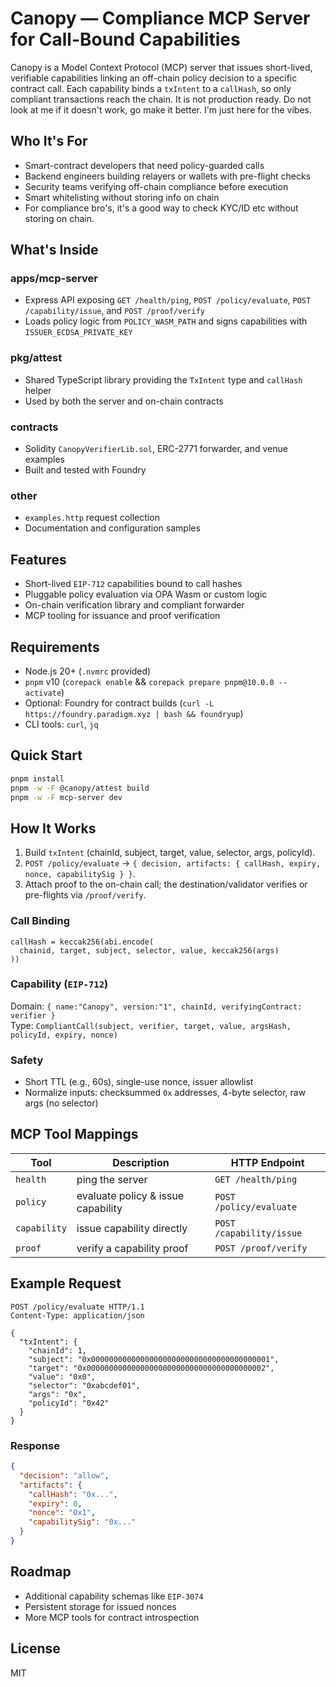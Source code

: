 # Canopy — Compliance MCP Server for Call-Bound Capabilities

Canopy is a Model Context Protocol (MCP) server that issues short-lived, verifiable capabilities linking an off-chain policy decision to a specific contract call. Each capability binds a `txIntent` to a `callHash`, so only compliant transactions reach the chain. It is not production ready.  Do not look at me if it doesn't work, go make it better. I'm just here for the vibes. 

## Who It's For
- Smart-contract developers that need policy-guarded calls
- Backend engineers building relayers or wallets with pre-flight checks
- Security teams verifying off-chain compliance before execution
- Smart whitelisting without storing info on chain
- For compliance bro's, it's a good way to check KYC/ID etc without storing on chain.

## What's Inside
### apps/mcp-server
- Express API exposing `GET /health/ping`, `POST /policy/evaluate`, `POST /capability/issue`, and `POST /proof/verify`
- Loads policy logic from `POLICY_WASM_PATH` and signs capabilities with `ISSUER_ECDSA_PRIVATE_KEY`

### pkg/attest
- Shared TypeScript library providing the `TxIntent` type and `callHash` helper
- Used by both the server and on-chain contracts

### contracts
- Solidity `CanopyVerifierLib.sol`, ERC-2771 forwarder, and venue examples
- Built and tested with Foundry

### other
- `examples.http` request collection
- Documentation and configuration samples

## Features
- Short-lived `EIP-712` capabilities bound to call hashes
- Pluggable policy evaluation via OPA Wasm or custom logic
- On-chain verification library and compliant forwarder
- MCP tooling for issuance and proof verification

## Requirements
- Node.js 20+ (`.nvmrc` provided)
- `pnpm` v10 (`corepack enable` && `corepack prepare pnpm@10.0.0 --activate`)
- Optional: Foundry for contract builds (`curl -L https://foundry.paradigm.xyz | bash && foundryup`)
- CLI tools: `curl`, `jq`

## Quick Start
```bash
pnpm install
pnpm -w -F @canopy/attest build
pnpm -w -F mcp-server dev
```

## How It Works
1. Build `txIntent` (chainId, subject, target, value, selector, args, policyId).
2. `POST /policy/evaluate` → `{ decision, artifacts: { callHash, expiry, nonce, capabilitySig } }`.
3. Attach proof to the on-chain call; the destination/validator verifies or pre-flights via `/proof/verify`.

### Call Binding
```solidity
callHash = keccak256(abi.encode(
  chainid, target, subject, selector, value, keccak256(args)
))
```

### Capability (`EIP-712`)
Domain: `{ name:"Canopy", version:"1", chainId, verifyingContract: verifier }`  
Type: `CompliantCall(subject, verifier, target, value, argsHash, policyId, expiry, nonce)`

### Safety
- Short TTL (e.g., 60s), single-use nonce, issuer allowlist
- Normalize inputs: checksummed `0x` addresses, 4-byte selector, raw args (no selector)

## MCP Tool Mappings
| Tool | Description | HTTP Endpoint |
|------|-------------|---------------|
| `health` | ping the server | `GET /health/ping` |
| `policy` | evaluate policy & issue capability | `POST /policy/evaluate` |
| `capability` | issue capability directly | `POST /capability/issue` |
| `proof` | verify a capability proof | `POST /proof/verify` |

## Example Request
```http
POST /policy/evaluate HTTP/1.1
Content-Type: application/json

{
  "txIntent": {
    "chainId": 1,
    "subject": "0x0000000000000000000000000000000000000001",
    "target": "0x0000000000000000000000000000000000000002",
    "value": "0x0",
    "selector": "0xabcdef01",
    "args": "0x",
    "policyId": "0x42"
  }
}
```

### Response
```json
{
  "decision": "allow",
  "artifacts": {
    "callHash": "0x...",
    "expiry": 0,
    "nonce": "0x1",
    "capabilitySig": "0x..."
  }
}
```

## Roadmap
- Additional capability schemas like `EIP-3074`
- Persistent storage for issued nonces
- More MCP tools for contract introspection

## License
MIT

